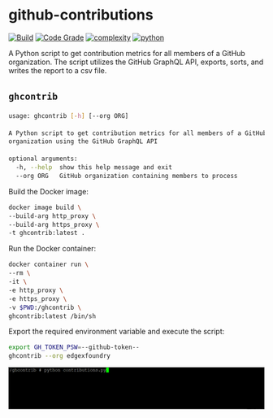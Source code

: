 # github-contributions
[![Build](https://github.com/soda480/github-contributions/actions/workflows/main.yml/badge.svg)](https://github.com/soda480/github-contributions/actions/workflows/main.yml)
[![Code Grade](https://www.code-inspector.com/project/21990/status/svg)](https://frontend.code-inspector.com/project/21990/dashboard)
[![complexity](https://img.shields.io/badge/complexity-Simple:%202-green)](https://radon.readthedocs.io/en/latest/api.html#module-radon.complexity)
[![python](https://img.shields.io/badge/python-3.6-teal)](https://www.python.org/downloads/)

A Python script to get contribution metrics for all members of a GitHub organization. The script utilizes the GitHub GraphQL API, exports, sorts, and writes the report to a csv file.

## `ghcontrib`
```bash
usage: ghcontrib [-h] [--org ORG]

A Python script to get contribution metrics for all members of a GitHub
organization using the GitHub GraphQL API

optional arguments:
  -h, --help  show this help message and exit
  --org ORG   GitHub organization containing members to process
  ```

Build the Docker image:
```bash
docker image build \
--build-arg http_proxy \
--build-arg https_proxy \
-t ghcontrib:latest .
```

Run the Docker container:
```bash
docker container run \
--rm \
-it \
-e http_proxy \
-e https_proxy \
-v $PWD:/ghcontrib \
ghcontrib:latest /bin/sh
```

Export the required environment variable and execute the script:
```bash
export GH_TOKEN_PSW=--github-token--
ghcontrib --org edgexfoundry
```

![preview](https://raw.githubusercontent.com/soda480/github-contributions/master/docs/images/contributions.gif)

